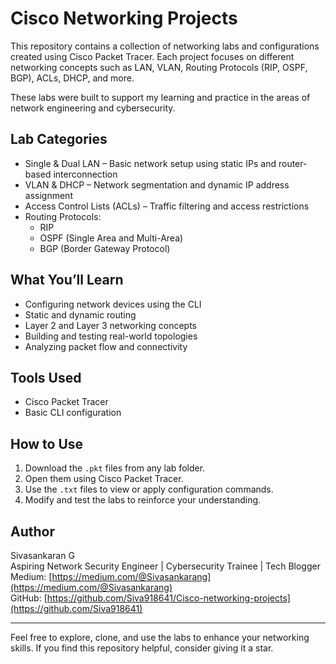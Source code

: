 # Cisco Networking Projects

This repository contains a collection of networking labs and configurations created using Cisco Packet Tracer. Each project focuses on different networking concepts such as LAN, VLAN, Routing Protocols (RIP, OSPF, BGP), ACLs, DHCP, and more.

These labs were built to support my learning and practice in the areas of network engineering and cybersecurity.

## Lab Categories

- Single & Dual LAN – Basic network setup using static IPs and router-based interconnection
- VLAN & DHCP – Network segmentation and dynamic IP address assignment
- Access Control Lists (ACLs) – Traffic filtering and access restrictions
- Routing Protocols:
  - RIP
  - OSPF (Single Area and Multi-Area)
  - BGP (Border Gateway Protocol)

## What You’ll Learn

- Configuring network devices using the CLI
- Static and dynamic routing
- Layer 2 and Layer 3 networking concepts
- Building and testing real-world topologies
- Analyzing packet flow and connectivity

## Tools Used

- Cisco Packet Tracer
- Basic CLI configuration

## How to Use

1. Download the `.pkt` files from any lab folder.
2. Open them using Cisco Packet Tracer.
3. Use the `.txt` files to view or apply configuration commands.
4. Modify and test the labs to reinforce your understanding.

## Author

Sivasankaran G  
Aspiring Network Security Engineer | Cybersecurity Trainee | Tech Blogger  
Medium: [https://medium.com/@Sivasankarang](https://medium.com/@Sivasankarang)  
GitHub: [https://github.com/Siva918641/Cisco-networking-projects](https://github.com/Siva918641)

---

Feel free to explore, clone, and use the labs to enhance your networking skills. If you find this repository helpful, consider giving it a star.
